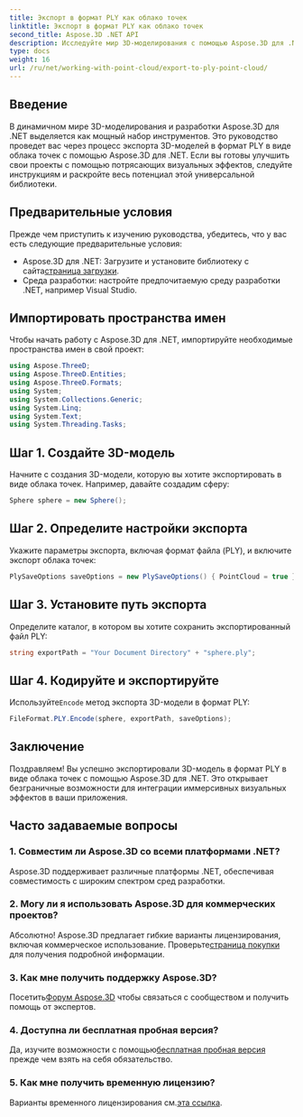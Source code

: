 ```yaml
---
title: Экспорт в формат PLY как облако точек
linktitle: Экспорт в формат PLY как облако точек
second_title: Aspose.3D .NET API
description: Исследуйте мир 3D-моделирования с помощью Aspose.3D для .NET. Научитесь легко экспортировать модели в формат PLY. Улучшите свои проекты с помощью потрясающих визуальных эффектов.
type: docs
weight: 16
url: /ru/net/working-with-point-cloud/export-to-ply-point-cloud/
---
```

## Введение
В динамичном мире 3D-моделирования и разработки Aspose.3D для .NET выделяется как мощный набор инструментов. Это руководство проведет вас через процесс экспорта 3D-моделей в формат PLY в виде облака точек с помощью Aspose.3D для .NET. Если вы готовы улучшить свои проекты с помощью потрясающих визуальных эффектов, следуйте инструкциям и раскройте весь потенциал этой универсальной библиотеки.
## Предварительные условия
Прежде чем приступить к изучению руководства, убедитесь, что у вас есть следующие предварительные условия:
-  Aspose.3D для .NET: Загрузите и установите библиотеку с сайта[страница загрузки](https://releases.aspose.com/3d/net/).
- Среда разработки: настройте предпочитаемую среду разработки .NET, например Visual Studio.
## Импортировать пространства имен
Чтобы начать работу с Aspose.3D для .NET, импортируйте необходимые пространства имен в свой проект:
```csharp
using Aspose.ThreeD;
using Aspose.ThreeD.Entities;
using Aspose.ThreeD.Formats;
using System;
using System.Collections.Generic;
using System.Linq;
using System.Text;
using System.Threading.Tasks;
```
## Шаг 1. Создайте 3D-модель
Начните с создания 3D-модели, которую вы хотите экспортировать в виде облака точек. Например, давайте создадим сферу:
```csharp
Sphere sphere = new Sphere();
```
## Шаг 2. Определите настройки экспорта
Укажите параметры экспорта, включая формат файла (PLY), и включите экспорт облака точек:
```csharp
PlySaveOptions saveOptions = new PlySaveOptions() { PointCloud = true };
```
## Шаг 3. Установите путь экспорта
Определите каталог, в котором вы хотите сохранить экспортированный файл PLY:
```csharp
string exportPath = "Your Document Directory" + "sphere.ply";
```
## Шаг 4. Кодируйте и экспортируйте
 Используйте`Encode` метод экспорта 3D-модели в формат PLY:
```csharp
FileFormat.PLY.Encode(sphere, exportPath, saveOptions);
```
## Заключение
Поздравляем! Вы успешно экспортировали 3D-модель в формат PLY в виде облака точек с помощью Aspose.3D для .NET. Это открывает безграничные возможности для интеграции иммерсивных визуальных эффектов в ваши приложения.

## Часто задаваемые вопросы
### 1. Совместим ли Aspose.3D со всеми платформами .NET?
Aspose.3D поддерживает различные платформы .NET, обеспечивая совместимость с широким спектром сред разработки.
### 2. Могу ли я использовать Aspose.3D для коммерческих проектов?
 Абсолютно! Aspose.3D предлагает гибкие варианты лицензирования, включая коммерческое использование. Проверьте[страница покупки](https://purchase.aspose.com/buy) для получения подробной информации.
### 3. Как мне получить поддержку Aspose.3D?
 Посетить[Форум Aspose.3D](https://forum.aspose.com/c/3d/18) чтобы связаться с сообществом и получить помощь от экспертов.
### 4. Доступна ли бесплатная пробная версия?
 Да, изучите возможности с помощью[бесплатная пробная версия](https://releases.aspose.com/) прежде чем взять на себя обязательство.
### 5. Как мне получить временную лицензию?
 Варианты временного лицензирования см.[эта ссылка](https://purchase.aspose.com/temporary-license/).